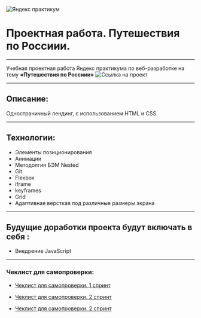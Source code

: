 ![Яндекс практикум](https://m.seonews.ru/upload/iblock/f73/f73322ed95450f64df7156706fc01091.jpg)
# Проектная работа. Путешествия по Россиии.
____

Учебная проектная работа Яндекс практикума по веб-разработке на тему **«Путешествия по Россиии»**
![Ссылка на проект](https://angels132.github.io/russian-travel/)
___
## Описание:

Одностраничный лендинг, с использованием HTML и CSS.

___
## Технологии:
+ Элементы позиционирования
+ Анимации
+ Методолгия БЭМ Nested
+ Git
+ Flexbox
+ iframe
+ keyframes
+ Grid
+ Адаптивная версткая под различные размеры экрана
    
____
## Будущие доработки проекта будут включать в себя :

+ Внедрение JavaScript 

____
### Чеклист для самопроверки:

+ [Чеклист для самопроверки. 1 спринт](https://code.s3.yandex.net/web-developer/checklists-pdf/new-program/checklist-1.pdf)

+ [Чеклист для самопроверки. 2 спринт](https://code.s3.yandex.net/web-developer/checklists-pdf/new-program/checklist-2.pdf)

+ [Чеклист для самопроверки. 2 спринт](https://code.s3.yandex.net/web-developer/checklists-pdf/new-program/checklist-3.pdf)